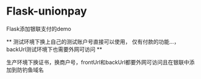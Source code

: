 # Flask-unionpay
Flask添加银联支付的demo

** 测试环境下换上自己的测试账户号直接可以使用， 仅有付款的功能...， backUrl测试环境下也需要外网可访问 ** 

生产环境下换证书，换商户号，frontUrl和backUrl都要外网可访问且在银联中添加到防钓鱼域名
